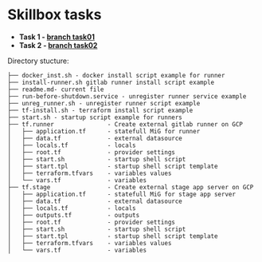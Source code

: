 # Skillbox tasks

- **Task 1 - [branch task01](https://gitlab.skillbox.ru/sergei_soroka/devops-engineer-basics/-/tree/task01)**
- **Task 2 - [branch task02](https://gitlab.skillbox.ru/sergei_soroka/devops-engineer-basics/-/tree/task02)**

Directory stucture:
```
├── docker_inst.sh - docker install script example for runner
├── install-runner.sh gitlab runner install script example 
├── readme.md- current file
├── run-before-shutdown.service - unregister runner service example
├── unreg_runner.sh - unregister runner script example
├── tf-install.sh - terraform install script example
├── start.sh - startup script example for runners
├── tf.runner               - Create external gitlab runner on GCP
│   ├── application.tf      - statefull MiG for runner
│   ├── data.tf             - external datasource
│   ├── locals.tf           - locals
│   ├── root.tf             - provider settings
│   ├── start.sh            - startup shell script
│   ├── start.tpl           - startup shell script template
│   ├── terraform.tfvars    - variables values
│   └── vars.tf             - variables 
├── tf.stage                - Create external stage app server on GCP
│   ├── application.tf      - statefull MiG for stage app server
│   ├── data.tf             - external datasource
│   ├── locals.tf           - locals
│   ├── outputs.tf          - outputs
│   ├── root.tf             - provider settings
│   ├── start.sh            - startup shell script
│   ├── start.tpl           - startup shell script template
│   ├── terraform.tfvars    - variables values
│   └── vars.tf             - variables
```
